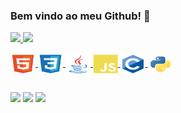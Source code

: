 ### Bem vindo ao meu Github! 👋

<div>
  <a href="https://github.com/paulo-campos-57">
    <img height="180em" src="https://github-readme-stats.vercel.app/api?username=paulo-campos-57&show_icons=true&theme=white"/>
  <img height="180em" src="https://github-readme-stats.vercel.app/api/top-langs/?username=paulo-campos-57&layout=compact&langs_count=7&theme=white"/>
</div>
<div style="display: inline_block"><br>
  <img align="center" alt="HTML" height="30" width="40" src="https://raw.githubusercontent.com/devicons/devicon/master/icons/html5/html5-original.svg">
  <img align="center" alt="CSS" height="30" width="40" src="https://raw.githubusercontent.com/devicons/devicon/master/icons/css3/css3-original.svg">
  <img align="center" alt="Java" height="30" width="40" src="https://raw.githubusercontent.com/devicons/devicon/master/icons/java/java-original.svg">
  <img align="center" alt="Js" height="30" width="40" src="https://raw.githubusercontent.com/devicons/devicon/master/icons/javascript/javascript-plain.svg">
  <img align="center" alt="React" height="30" width="40" src="https://raw.githubusercontent.com/devicons/devicon/master/icons/c/c-original.svg">
  <img align="center" alt="Python" height="30" width="40" src="https://raw.githubusercontent.com/devicons/devicon/master/icons/python/python-original.svg">
</div>

  
##
  
<div>
    <a href="https://www.linkedin.com/in/paulo-campos-a5ba8a1b7/" target="_blank"><img src="https://img.shields.io/badge/-LinkedIn-%230077B5?style=for-the-badge&logo=linkedin&logoColor=white" target="_blank"></a>
    <a href = "mailto:paulo.m.campos6601@gmail.com"><img src="https://img.shields.io/badge/Gmail-D14836?style=for-the-badge&logo=gmail&logoColor=white" target="_blank"></a>
      <a href="https://www.instagram.com/paulo.uranio/" target="_blank"><img src="https://img.shields.io/badge/-Instagram-%23E4405F?style=for-the-badge&logo=instagram&logoColor=white" target="_blank"></a>
</div>
